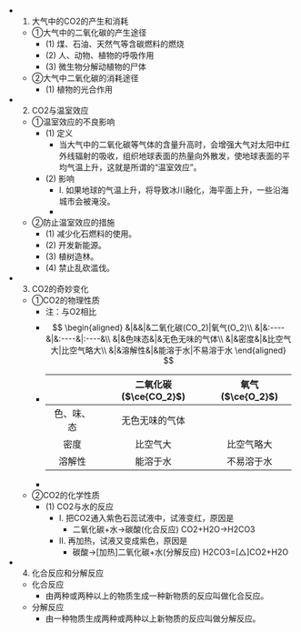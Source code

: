-
  1. 大气中的CO2的产生和消耗
	- ①大气中的二氧化碳的产生途径
		- (1) 煤、石油、天然气等含碳燃料的燃烧
		- (2) 人、动物、植物的呼吸作用
		- (3) 微生物分解动植物的尸体
	- ②大气中二氧化碳的消耗途径
		- (1) 植物的光合作用
-
  2. CO2与温室效应
	- ①温室效应的不良影响
		- (1) 定义
			- 当大气中的二氧化碳等气体的含量升高时，会增强大气对太阳中红外线辐射的吸收，组织地球表面的热量向外散发，使地球表面的平均气温上升，这就是所谓的“温室效应”。
		- (2) 影响
			- I. 如果地球的气温上升，将导致冰川融化，海平面上升，一些沿海城市会被淹没。
			-
	- ②防止温室效应的措施
		- (1) 减少化石燃料的使用。
		- (2) 开发新能源。
		- (3) 植树造林。
		- (4) 禁止乱砍滥伐。
-
  3. CO2的奇妙变化
	- ①CO2的物理性质
		- 注：与O2相比
		-
		  $$
		  \begin{aligned}
		  &|&&|&二氧化碳(CO_2)|氧气(O_2)\\
		  &|&:----&|&:----&|:----&\\
		  &|&色味态&|&无色无味的气体\\
		  &|&密度&|&比空气大|比空气略大\\
		  &|&溶解性&|&能溶于水|不易溶于水
		  \end{aligned}
		  $$
		-
		  |  | 二氧化碳($\ce{CO_2}$) | 氧气($\ce{O_2}$) |
		  | :----: | :----: | :----: |
		  | 色、味、态 | 无色无味的气体 |
		  | 密度 | 比空气大 | 比空气略大 |
		  | 溶解性 | 能溶于水 | 不易溶于水 |
		-
	- ②CO2的化学性质
		- (1) CO2与水的反应
			- I. 把CO2通入紫色石蕊试液中，试液变红，原因是
				- 二氧化碳+水->碳酸(化合反应)
				  CO2+H2O->H2CO3
			- II. 再加热，试液又变成紫色，原因是
				- 碳酸->[加热]二氧化碳+水(分解反应)
				  H2CO3=[△]CO2+H2O
-
  4. 化合反应和分解反应
	- 化合反应
		- 由两种或两种以上的物质生成一种新物质的反应叫做化合反应。
	- 分解反应
		- 由一种物质生成两种或两种以上新物质的反应叫做分解反应。